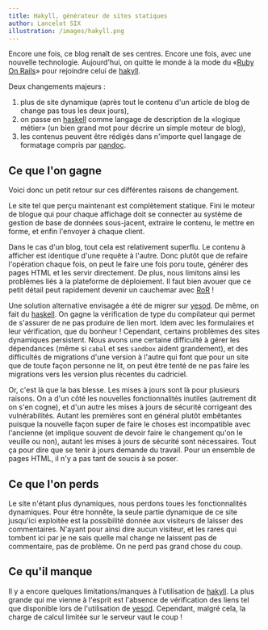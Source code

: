 ```yaml
---
title: Hakyll, générateur de sites statiques
author: Lancelot SIX
illustration: /images/hakyll.png
---
```


Encore une fois, ce blog renaît de ses centres. Encore une fois, avec une nouvelle technologie. Aujourd'hui, on quitte le monde à la mode du «[Ruby On Rails][RoR]» pour rejoindre celui de [hakyll][hakyll].
<!--more-->

Deux changements majeurs :

1. plus de site dynamique (après tout le contenu d'un article de blog de change pas tous les deux jours),
2. on passe en [haskell][haskell] comme langage de description de la «logique métier» (un bien grand mot pour décrire un simple moteur de blog),
3. les contenus peuvent être rédigés dans n'importe quel langage de formatage compris par [pandoc][pandoc].

Ce que l'on gagne
-----------------

Voici donc un petit retour sur ces différentes raisons de changement.

Le site tel que perçu maintenant est complètement statique. Fini le moteur de blogue qui pour chaque affichage doit se connecter au système de gestion de base de données sous-jacent, extraire le contenu, le mettre en forme, et enfin l'envoyer à chaque client.

Dans le cas d'un blog, tout cela est relativement superflu. Le contenu à afficher est identique d'une requête à l'autre. Donc plutôt que de refaire l'opération chaque fois, on peut le faire une fois poru toute, générer des pages HTML et les servir directement. De plus, nous limitons ainsi les problèmes  liés à la plateforme de déploiement. Il faut bien avouer que ce petit détail peut rapidement devenir un cauchemar avec [RoR][RoR] !

Une solution alternative envisagée a été de migrer sur  [yesod][yesod]. De même, on fait du [haskell][haskell]. On gagne la vérification de type du compilateur qui permet de s'assurer de ne pas produire de lien mort. Idem avec les formulaires et leur vérification, que du bonheur ! Cependant, certains problèmes des sites dynamiques persistent. Nous avons une certaine difficulté à gérer les dépendances (même si `cabal` et ses `sandbox` aident grandement), et des difficultés de migrations d'une version à l'autre qui font que pour un site que de toute façon personne ne lit, on peut être tenté de ne pas faire les migrations vers les version plus récentes du cadriciel.

Or, c'est là que la bas blesse. Les mises à jours sont là pour plusieurs raisons. On a d'un côté les nouvelles fonctionnalités inutiles (autrement dit on s'en cogne), et d'un autre les mises à jours de sécurité corrigeant des vulnérabilités. Autant les premières sont en général plutôt embêtantes puisque la nouvelle façon super de faire le choses est incompatible avec l'ancienne (et implique souvent de devoir faire le changement qu'on le veuille ou non), autant les mises à jours de sécurité sont nécessaires. Tout ça pour dire que se tenir à jours demande du travail. Pour un ensemble de pages HTML, il n'y a pas tant de soucis à se poser.

Ce que l'on perds
-----------------

Le site n'étant plus dynamiques, nous perdons toues les fonctionnalités dynamiques. Pour être honnête, la seule partie dynamique de ce site jusqu'ici exploitée est la possibilité donnée aux visiteurs de laisser des commentaires. N'ayant pour ainsi dire aucun visiteur, et les rares qui tombent ici par je ne sais quelle mal change ne laissent pas de commentaire, pas de problème. On ne perd pas grand chose du coup.

Ce qu'il manque
---------------

Il y a encore quelques limitations/manques à l'utilisation de [hakyll][hakyll]. La plus grande qui me vienne à l'esprit est l'absence de vérification des liens tel que disponible lors de l'utilisation de [yesod][yesod]. Cependant, malgré cela, la charge de calcul limitée sur le serveur vaut le coup !

[RoR]: http://rubyonrails.org/
[hakyll]: http://jaspervdj.be/hakyll/
[haskell]: http://www.haskell.org/
[pandoc]: http://johnmacfarlane.net/pandoc/
[yesod]: http://yesodweb.com/
